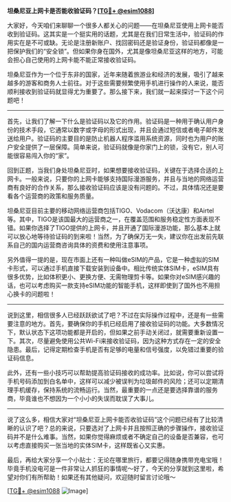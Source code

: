 **坦桑尼亚上网卡是否能收验证码？[[TG💪+ @esim1088](https://t.me/s/esim1088)]**

大家好，今天咱们来聊聊一个很多人都关心的问题——在坦桑尼亚使用上网卡能否收到验证码。这其实是一个挺实用的话题，尤其是在我们日常生活中，验证码的作用实在是不可或缺。无论是注册新账户、找回密码还是验证身份，验证码都像是一把保护我们的“安全锁”。但如果你身在国外，尤其是像坦桑尼亚这样的地方，可能会担心自己使用的上网卡能不能正常接收验证码。

坦桑尼亚作为一个位于东非的国家，近年来随着旅游业和经济的发展，吸引了越来越多的游客和商务人士前往。对于这些需要频繁使用手机进行操作的人来说，能否顺利接收到验证码就显得尤为重要了。那么接下来，我们就一起来探讨一下这个问题吧！

---

首先，让我们了解一下什么是验证码以及它的作用。验证码是一种用于确认用户身份的技术手段，它通常以数字或字母的形式出现，并且会通过短信或者电子邮件发送给用户。验证码的主要目的是防止机器人程序滥用系统资源，同时也为用户的账户安全提供了一层保障。简单来说，验证码就像是你家门上的锁，没有它，别人可能很容易闯入你的“家”。

回到正题，当我们身处坦桑尼亚时，如果想要接收验证码，关键在于选择合适的上网卡。一般来说，只要你的上网卡能够支持国际漫游服务，并且与当地的网络运营商有良好的合作关系，那么接收验证码应该是没有问题的。不过，具体情况还是要看各个运营商的政策和服务质量。

坦桑尼亚目前主要的移动网络运营商包括TIGO、Vodacom（沃达康）和Airtel等。其中，TIGO是该国最大的运营商之一，在覆盖范围和服务稳定性方面表现不错。如果你选择了TIGO提供的上网卡，并且开通了国际漫游功能，那么基本上就可以放心地等待验证码的到来啦！当然，为了确保万无一失，建议你在出发前先联系自己的国内运营商咨询具体的资费和使用注意事项。

另外值得一提的是，现在市面上还有一种叫做eSIM的产品，它是一种虚拟的SIM卡形式，可以通过手机直接下载安装到设备中。相比传统实体SIM卡，eSIM具有很多优势，比如体积更小、更换方便、无需物理剪卡等。如果你对eSIM感兴趣的话，也可以考虑购买一款支持eSIM功能的智能手机，这样即使到了国外也不用担心换卡的问题啦！

---

说到这里，相信很多人已经跃跃欲试了吧？不过在实际操作过程中，还是有一些需要注意的地方。首先，要确保你的手机已经启用了接收验证码的功能。大多数情况下，默认状态下这项功能都是开启的，但如果之前手动关闭过，就需要重新设置一下。其次，尽量避免使用公共Wi-Fi来接收验证码，因为这种方式存在一定的安全隐患。最后，记得定期检查手机是否有足够的电量和信号强度，以免错过重要的验证码信息。

此外，还有一些小技巧可以帮助提高验证码接收的成功率。比如说，你可以尝试将手机号码添加到白名单中，这样可以减少被误判为垃圾邮件的风险；还可以定期清理手机缓存，保持系统的流畅运行。当然，最重要的一点还是要选择靠谱的服务商，毕竟谁也不想因为一个小小的失误而耽误了大事儿。

---

说了这么多，相信大家对“坦桑尼亚上网卡能否收验证码”这个问题已经有了比较清晰的认识了吧？总的来说，只要选对了上网卡并且按照正确的步骤操作，接收验证码并不是什么难事。当然，如果你觉得麻烦或者不确定自己的设备是否兼容，也可以考虑直接购买一张当地的实体SIM卡，这样既省心又实惠。

最后，再给大家分享一个小贴士：无论在哪里旅行，都要记得随身携带充电宝哦！毕竟手机没电可是一件非常让人抓狂的事情呢～好了，今天的分享就到这里啦，希望对你们有所帮助！如果还有其他疑问，欢迎随时留言讨论哦～

[[TG💪+ @esim1088](https://t.me/s/esim1088) ![Image](https://i.postimg.cc/4NQfJmqS/Snipaste-2025-05-13-00-14-12.png)]